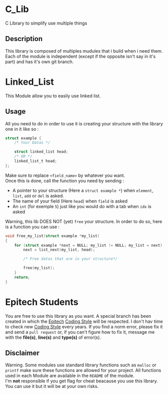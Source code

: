 # C_Lib
C Library to simplify use multiple things

## Description
This library is composed of multiples mudules that i build when i need them. Each of the module is independent (except if the opposite isn't say in it's part) and has it's own git branch.

# Linked_List
This Module allow you to easily use linked list.

## Usage
All you need to do in order to use it is creating your structure with the library one in it like so :
```C
struct example {
    /* Your Datas */

    struct linked_list head;
    /* OR */
    linked_list_t head;
};
```

Make sure to replace ``<field_name>`` by whatever you want.  
Once this is done, call the function you need by sending :  
* A pointer to your structure (Here a ``struct example *``) when ``element``, ``list``, ``add`` or ``del`` is asked.
* The name of your field (Here ``head``) when ``field`` is asked
* An ``int`` (for exemple ``5``) just like you would do with a tab when ``idx`` is asked   

Warning, this lib DOES NOT (yet) ``free`` your structure. In order to do so, here is a function you can use :
```C
void free_my_list(struct example *my_list)
{
    for (struct example *next = NULL; my_list != NULL; my_list = next) {
        next = list_next(my_list, head);

        /* Free datas that are in your structure*/

        free(my_list);
    }
    return;
}
```



# Epitech Students
You are free to use this library as you want. A special branch has been created in which the [Epitech][Epitech_WebSite] [Coding Style][Epitech_WebSite] will be respected. I don't hav time to check new [Coding Style][Epitech_CodingStyle] every years. If you find a norm error, please fix it and send a ``pull request`` or, if you can't figure how to fix it, message me with the **file(s)**, **line(s)**  and **type(s)** of error(s).  

## Disclaimer
Warning. Some modules use standard library functions such as ``malloc`` or ``printf`` make sure these functions are allowed for your project. All functions used in each Module are available in the ``README`` of the module.   
I'm **not** responsible if you get flag for cheat beacause you use this library. You can use it but it will be at your own risks.

[Epitech_WebSite]: https://www.epitech.eu "Epitech Website"
[Epitech_CodingStyle]: https://intra.epitech.eu/file/public/technical-documentations/epitech_c_coding_style.pdf "Epitech Coding Style File"